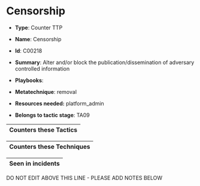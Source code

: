 # Censorship

* **Type**: Counter TTP

* **Name**: Censorship

* **Id**: C00218

* **Summary**: Alter and/or block the publication/dissemination of adversary controlled information

* **Playbooks**: 

* **Metatechnique**: removal

* **Resources needed:** platform_admin

* **Belongs to tactic stage**: TA09


| Counters these Tactics |
| ---------------------- |



| Counters these Techniques |
| ------------------------- |



| Seen in incidents |
| ----------------- |


DO NOT EDIT ABOVE THIS LINE - PLEASE ADD NOTES BELOW